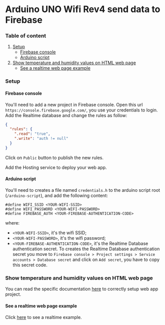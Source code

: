 # Arduino UNO Wifi Rev4 send data to Firebase

### Table of content
1. [Setup](#setup)
    * [Firebase console](#firebase-console)
    * [Arduino script](#arduino-script)
2. [Show temperature and humidity values on HTML web page](#web-app-project)
    * [See a realtime web page example](#see-web-page)

### Setup
#### Firebase console
You'll need to add a new project in Firebase console.
Open this url `https://console.firebase.google.com/`, you use your credentials to login.
Add the Realtime database and change the rules as follow:
```json
{
  "rules": {
    ".read": "true",
    ".write": "auth != null"
  }
}
```
Click on `Public` button to publish the new rules.

Add the Hosting service to deploy your web app.

#### Arduino script
You'll need to creates a file named `credentials.h` to the arduino script root (`/arduino-script`), and add the following content:
```
#define WIFI_SSID <YOUR-WIFI-SSID>
#define WIFI_PASSWORD <YOUR-WIFI-PASSWORD>
#define FIREBASE_AUTH <YOUR-FIREBASE-AUTHENTICATION-CODE>
```
where:
* `<YOUR-WIFI-SSID>`, it's the wifi SSID;
* `<YOUR-WIFI-PASSWORD>`, it's the wifi password;
* `<YOUR-FIREBASE-AUTHENTICATION-CODE>`, it's the Realtime Database authentication secret.
To creates the Realtime Database authentication secret you move to `Firebase console > Project settings > Service accounts > Database secret` and click on `Add secret`, you have to copy this secret code.

### <a id="web-app-project"></a>Show temperature and humidity values on HTML web page
You can read the specific documentation [here](/web/README.md) to correctly setup web app project.

#### See a realtime web page example
Click [here](https://arduino-wifi-r4-react-sensors.web.app/) to see a realtime example.
